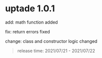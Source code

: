 # uptade 1.0.1

add: math function added

fix: return errors fixed

change: class and constructor logic changed

> release time: 2021/07/21 - 2021/07/22
